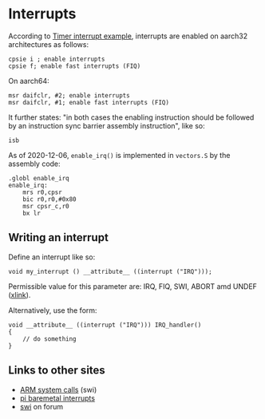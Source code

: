 # Interrupts

According to [Timer interrupt example](https://www.raspberrypi.org/forums/viewtopic.php?f=72&t=286072),
interrupts are enabled on aarch32 architectures as follows:

```
cpsie i ; enable interrupts
cpsie f; enable fast interrupts (FIQ)
```

On aarch64:

```
msr daifclr, #2; enable interrupts
msr daifclr, #1; enable fast interrupts (FIQ)
```

It further states: "in both cases the enabling instruction should be followed by an instruction sync barrier assembly instruction", like so:

```
isb
```

As of 2020-12-06, `enable_irq()` is implemented in `vectors.S` by the assembly code:

```
.globl enable_irq
enable_irq:
    mrs r0,cpsr
    bic r0,r0,#0x80
    msr cpsr_c,r0
    bx lr
```

## Writing an interrupt

Define an interrupt like so:
```
void my_interrupt () __attribute__ ((interrupt ("IRQ")));
```

Permissible value for this parameter are: IRQ, FIQ, SWI, ABORT amd UNDEF 
([xlink](https://gcc.gnu.org/onlinedocs/gcc/ARM-Function-Attributes.html)).

Alternatively, use the form:
```
void __attribute__ ((interrupt ("IRQ"))) IRQ_handler()
{
	// do something
}
```

## Links to other sites

* [ARM system calls](https://wiki.osdev.org/ARM_System_Calls) (swi)
* [pi baremetal interrupts](https://github.com/brianwiddas/pi-baremetal/blob/master/interrupts.c)
* [swi](https://www.raspberrypi.org/forums/viewtopic.php?f=72&t=303749) on forum
